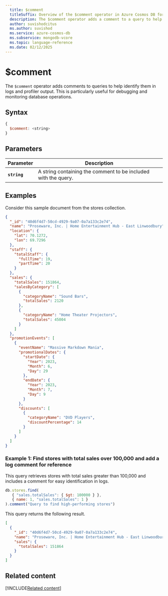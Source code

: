 ```yaml
---
  title: $comment
  titleSuffix: Overview of the $comment operator in Azure Cosmos DB for MongoDB (vCore)
  description: The $comment operator adds a comment to a query to help identify the query in logs and profiler output.
  author: suvishodcitus
  ms.author: suvishod
  ms.service: azure-cosmos-db
  ms.subservice: mongodb-vcore
  ms.topic: language-reference
  ms.date: 02/12/2025
---
```


# $comment

The `$comment` operator adds comments to queries to help identify them in logs and profiler output. This is particularly useful for debugging and monitoring database operations.

## Syntax

```javascript
{
  $comment: <string>
}
```

## Parameters

| Parameter | Description |
| --- | --- |
| **`string`** | A string containing the comment to be included with the query. |

## Examples

Consider this sample document from the stores collection.

```json
{
  "_id": "40d6f4d7-50cd-4929-9a07-0a7a133c2e74",
  "name": "Proseware, Inc. | Home Entertainment Hub - East Linwoodbury",
  "location": {
    "lat": 70.1272,
    "lon": 69.7296
  },
  "staff": {
    "totalStaff": {
      "fullTime": 19,
      "partTime": 20
    }
  },
  "sales": {
    "totalSales": 151864,
    "salesByCategory": [
      {
        "categoryName": "Sound Bars",
        "totalSales": 2120
      },
      {
        "categoryName": "Home Theater Projectors",
        "totalSales": 45004
      }
    ]
  },
  "promotionEvents": [
    {
      "eventName": "Massive Markdown Mania",
      "promotionalDates": {
        "startDate": {
          "Year": 2023,
          "Month": 6,
          "Day": 29
        },
        "endDate": {
          "Year": 2023,
          "Month": 7,
          "Day": 9
        }
      },
      "discounts": [
        {
          "categoryName": "DVD Players",
          "discountPercentage": 14
        }
      ]
    }
  ]
}
```
### Example 1: Find stores with total sales over 100,000 and add a log comment for reference

This query retrieves stores with total sales greater than 100,000 and includes a comment for easy identification in logs. 

```javascript
db.stores.find(
   { "sales.totalSales": { $gt: 100000 } },
   { name: 1, "sales.totalSales": 1 }
).comment("Query to find high-performing stores")
```

This query returns the following result.

```json
[
  {
    "_id": "40d6f4d7-50cd-4929-9a07-0a7a133c2e74",
    "name": "Proseware, Inc. | Home Entertainment Hub - East Linwoodbury",
    "sales": {
      "totalSales": 151864
    }
  }
]
```

## Related content

[!INCLUDE[Related content](../includes/related-content.md)]

